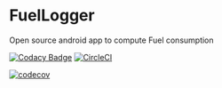 # FuelLogger
Open source android app to compute Fuel consumption

[![Codacy Badge](https://api.codacy.com/project/badge/Grade/808bf1bbb93841e88d01951887929c99)](https://app.codacy.com/app/Manikkumar1988/FuelLogger?utm_source=github.com&utm_medium=referral&utm_content=Manikkumar1988/FuelLogger&utm_campaign=Badge_Grade_Dashboard)
[![CircleCI](https://circleci.com/gh/Manikkumar1988/FuelLogger.svg?style=svg)](https://circleci.com/gh/Manikkumar1988/FuelLogger)

[![codecov](https://codecov.io/gh/Manikkumar1988/FuelLogger/branch/master/graph/badge.svg)](https://codecov.io/gh/Manikkumar1988/FuelLogger)

